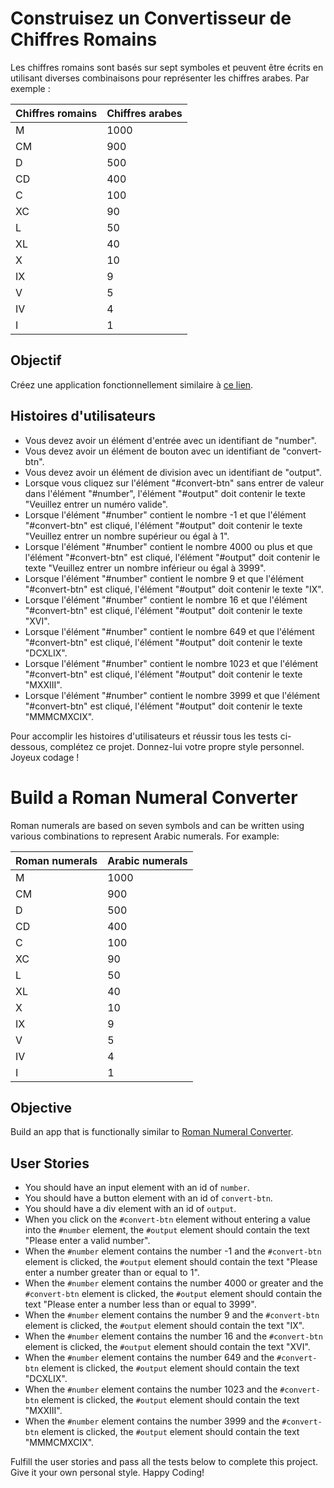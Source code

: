 
# Construisez un Convertisseur de Chiffres Romains

Les chiffres romains sont basés sur sept symboles et peuvent être écrits en utilisant diverses combinaisons pour représenter les chiffres arabes. Par exemple :

| Chiffres romains | Chiffres arabes |
|------------------|-----------------|
| M                | 1000            |
| CM               | 900             |
| D                | 500             |
| CD               | 400             |
| C                | 100             |
| XC               | 90              |
| L                | 50              |
| XL               | 40              |
| X                | 10              |
| IX               | 9               |
| V                | 5               |
| IV               | 4               |
| I                | 1               |

## Objectif

Créez une application fonctionnellement similaire à [ce lien](https://roman-numeral-converter.freecodecamp.rocks).

## Histoires d'utilisateurs

- Vous devez avoir un élément d'entrée avec un identifiant de "number".
- Vous devez avoir un élément de bouton avec un identifiant de "convert-btn".
- Vous devez avoir un élément de division avec un identifiant de "output".
- Lorsque vous cliquez sur l'élément "#convert-btn" sans entrer de valeur dans l'élément "#number", l'élément "#output" doit contenir le texte "Veuillez entrer un numéro valide".
- Lorsque l'élément "#number" contient le nombre -1 et que l'élément "#convert-btn" est cliqué, l'élément "#output" doit contenir le texte "Veuillez entrer un nombre supérieur ou égal à 1".
- Lorsque l'élément "#number" contient le nombre 4000 ou plus et que l'élément "#convert-btn" est cliqué, l'élément "#output" doit contenir le texte "Veuillez entrer un nombre inférieur ou égal à 3999".
- Lorsque l'élément "#number" contient le nombre 9 et que l'élément "#convert-btn" est cliqué, l'élément "#output" doit contenir le texte "IX".
- Lorsque l'élément "#number" contient le nombre 16 et que l'élément "#convert-btn" est cliqué, l'élément "#output" doit contenir le texte "XVI".
- Lorsque l'élément "#number" contient le nombre 649 et que l'élément "#convert-btn" est cliqué, l'élément "#output" doit contenir le texte "DCXLIX".
- Lorsque l'élément "#number" contient le nombre 1023 et que l'élément "#convert-btn" est cliqué, l'élément "#output" doit contenir le texte "MXXIII".
- Lorsque l'élément "#number" contient le nombre 3999 et que l'élément "#convert-btn" est cliqué, l'élément "#output" doit contenir le texte "MMMCMXCIX".

Pour accomplir les histoires d'utilisateurs et réussir tous les tests ci-dessous, complétez ce projet. Donnez-lui votre propre style personnel. Joyeux codage !



# Build a Roman Numeral Converter

Roman numerals are based on seven symbols and can be written using various combinations to represent Arabic numerals. For example:

| Roman numerals | Arabic numerals |
|---------------|-----------------|
| M             | 1000            |
| CM            | 900             |
| D             | 500             |
| CD            | 400             |
| C             | 100             |
| XC            | 90              |
| L             | 50              |
| XL            | 40              |
| X             | 10              |
| IX            | 9               |
| V             | 5               |
| IV            | 4               |
| I             | 1               |

## Objective

Build an app that is functionally similar to [Roman Numeral Converter](https://roman-numeral-converter.freecodecamp.rocks).

## User Stories

- You should have an input element with an id of `number`.
- You should have a button element with an id of `convert-btn`.
- You should have a div element with an id of `output`.
- When you click on the `#convert-btn` element without entering a value into the `#number` element, the `#output` element should contain the text "Please enter a valid number".
- When the `#number` element contains the number -1 and the `#convert-btn` element is clicked, the `#output` element should contain the text "Please enter a number greater than or equal to 1".
- When the `#number` element contains the number 4000 or greater and the `#convert-btn` element is clicked, the `#output` element should contain the text "Please enter a number less than or equal to 3999".
- When the `#number` element contains the number 9 and the `#convert-btn` element is clicked, the `#output` element should contain the text "IX".
- When the `#number` element contains the number 16 and the `#convert-btn` element is clicked, the `#output` element should contain the text "XVI".
- When the `#number` element contains the number 649 and the `#convert-btn` element is clicked, the `#output` element should contain the text "DCXLIX".
- When the `#number` element contains the number 1023 and the `#convert-btn` element is clicked, the `#output` element should contain the text "MXXIII".
- When the `#number` element contains the number 3999 and the `#convert-btn` element is clicked, the `#output` element should contain the text "MMMCMXCIX".

Fulfill the user stories and pass all the tests below to complete this project. Give it your own personal style. Happy Coding!
